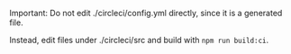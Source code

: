 Important: Do not edit ./circleci/config.yml directly, since it is a generated file.

Instead, edit files under ./circleci/src and build with `npm run build:ci`.
